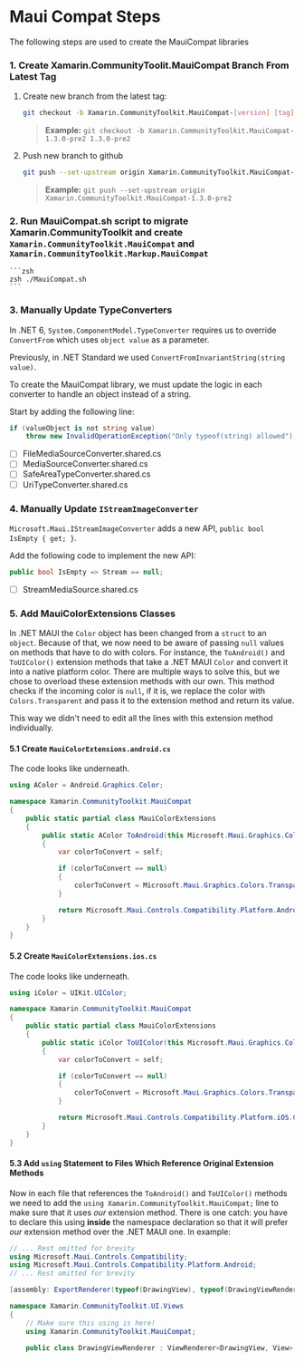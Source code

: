 # Maui Compat Steps

The following steps are used to create the MauiCompat libraries

### 1. Create Xamarin.CommunityToolit.MauiCompat Branch From Latest Tag

1. Create new branch from the latest tag:
    ```bash
    git checkout -b Xamarin.CommunityToolkit.MauiCompat-[version] [tag]
    ```
    > **Example:** `git checkout -b Xamarin.CommunityToolkit.MauiCompat-1.3.0-pre2 1.3.0-pre2`
2. Push new branch to github

    ```bash
    git push --set-upstream origin Xamarin.CommunityToolkit.MauiCompat-[version]
    ```
    > **Example:** `git push --set-upstream origin Xamarin.CommunityToolkit.MauiCompat-1.3.0-pre2`

### 2. Run MauiCompat.sh script to migrate Xamarin.CommunityToolkit and create `Xamarin.CommunityToolkit.MauiCompat` and `Xamarin.CommunityToolkit.Markup.MauiCompat` 

    ```zsh
    zsh ./MauiCompat.sh
    ```

### 3. Manually Update TypeConverters

In .NET 6, `System.ComponentModel.TypeConverter` requires us to override `ConvertFrom` which uses `object value` as a parameter. 

Previously, in .NET Standard we used `ConvertFromInvariantString(string value)`.

To create the MauiCompat library, we must update the logic in each converter to handle an object instead of a string.

Start by adding the following line:

```cs
if (valueObject is not string value)
    throw new InvalidOperationException("Only typeof(string) allowed");
```

- [ ] FileMediaSourceConverter.shared.cs
- [ ] MediaSourceConverter.shared.cs
- [ ] SafeAreaTypeConverter.shared.cs
- [ ] UriTypeConverter.shared.cs

### 4. Manually Update `IStreamImageConverter`

`Microsoft.Maui.IStreamImageConverter` adds a new API, `public bool IsEmpty { get; }`.

Add the following code to implement the new API:

```cs
public bool IsEmpty => Stream == null;
```

- [ ] StreamMediaSource.shared.cs

### 5. Add MauiColorExtensions Classes

In .NET MAUI the `Color` object has been changed from a `struct` to an `object`. Because of that, we now need to be aware of passing `null` values on methods that have to do with colors. For instance, the `ToAndroid()` and `ToUIColor()` extension methods that take a .NET MAUI `Color` and convert it into a native platform color. There are multiple ways to solve this, but we chose to overload these extension methods with our own. This method checks if the incoming color is `null`, if it is, we replace the color with `Colors.Transparent` and pass it to the extension method and return its value.

This way we didn't need to edit all the lines with this extension method individually.

#### 5.1 Create `MauiColorExtensions.android.cs`
The code looks like underneath.

```cs
using AColor = Android.Graphics.Color;

namespace Xamarin.CommunityToolkit.MauiCompat
{
	public static partial class MauiColorExtensions
	{	
		public static AColor ToAndroid(this Microsoft.Maui.Graphics.Color self)
		{
			var colorToConvert = self;

			if (colorToConvert == null)
			{
				colorToConvert = Microsoft.Maui.Graphics.Colors.Transparent;
			}

			return Microsoft.Maui.Controls.Compatibility.Platform.Android.ColorExtensions.ToAndroid(colorToConvert);
		}
	}
}
```

#### 5.2 Create `MauiColorExtensions.ios.cs`
The code looks like underneath.

```cs
using iColor = UIKit.UIColor;

namespace Xamarin.CommunityToolkit.MauiCompat
{
	public static partial class MauiColorExtensions
	{
		public static iColor ToUIColor(this Microsoft.Maui.Graphics.Color self)
		{
			var colorToConvert = self;

			if (colorToConvert == null)
			{
				colorToConvert = Microsoft.Maui.Graphics.Colors.Transparent;
			}

			return Microsoft.Maui.Controls.Compatibility.Platform.iOS.ColorExtensions.ToUIColor(colorToConvert);
		}
	}
}

```

#### 5.3 Add `using` Statement to Files Which Reference Original Extension Methods
Now in each file that references the `ToAndroid()` and `ToUIColor()` methods we need to add the `using Xamarin.CommunityToolkit.MauiCompat;` line to make sure that it uses _our_ extension method. There is one catch: you have to declare this using **inside** the namespace declaration so that it will prefer _our_ extension method over the .NET MAUI one. In example:

```cs
// ... Rest omitted for brevity
using Microsoft.Maui.Controls.Compatibility;
using Microsoft.Maui.Controls.Compatibility.Platform.Android;
// ... Rest omitted for brevity

[assembly: ExportRenderer(typeof(DrawingView), typeof(DrawingViewRenderer))]

namespace Xamarin.CommunityToolkit.UI.Views
{
	// Make sure this using is here!
	using Xamarin.CommunityToolkit.MauiCompat;

	public class DrawingViewRenderer : ViewRenderer<DrawingView, View> { }
```
